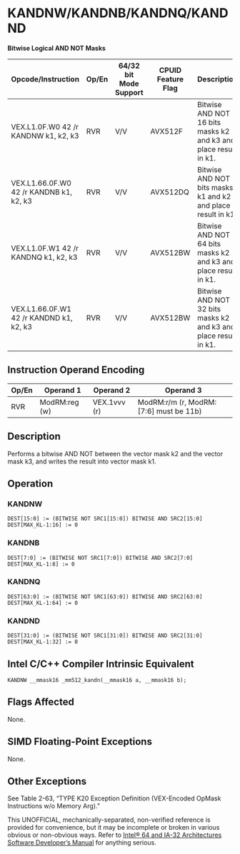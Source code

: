 # KANDNW/KANDNB/KANDNQ/KANDND

**Bitwise Logical AND NOT Masks**

| Opcode/Instruction                      | Op/En | 64/32 bit Mode Support | CPUID Feature Flag | Description                                                     |
| --------------------------------------- | ----- | ---------------------- | ------------------ | --------------------------------------------------------------- |
| VEX.L1.0F.W0 42 /r KANDNW k1, k2, k3    | RVR   | V/V                    | AVX512F            | Bitwise AND NOT 16 bits masks k2 and k3 and place result in k1. |
| VEX.L1.66.0F.W0 42 /r KANDNB k1, k2, k3 | RVR   | V/V                    | AVX512DQ           | Bitwise AND NOT 8 bits masks k1 and k2 and place result in k1.  |
| VEX.L1.0F.W1 42 /r KANDNQ k1, k2, k3    | RVR   | V/V                    | AVX512BW           | Bitwise AND NOT 64 bits masks k2 and k3 and place result in k1. |
| VEX.L1.66.0F.W1 42 /r KANDND k1, k2, k3 | RVR   | V/V                    | AVX512BW           | Bitwise AND NOT 32 bits masks k2 and k3 and place result in k1. |

## Instruction Operand Encoding

| Op/En | Operand 1     | Operand 2    | Operand 3                              |
| ----- | ------------- | ------------ | -------------------------------------- |
| RVR   | ModRM:reg (w) | VEX.1vvv (r) | ModRM:r/m (r, ModRM:[7:6] must be 11b) |

## Description

Performs a bitwise AND NOT between the vector mask k2 and the vector mask k3, and writes the result into vector mask k1.

## Operation

### KANDNW

```
DEST[15:0] := (BITWISE NOT SRC1[15:0]) BITWISE AND SRC2[15:0]
DEST[MAX_KL-1:16] := 0

```

### KANDNB

```
DEST[7:0] := (BITWISE NOT SRC1[7:0]) BITWISE AND SRC2[7:0]
DEST[MAX_KL-1:8] := 0

```

### KANDNQ

```
DEST[63:0] := (BITWISE NOT SRC1[63:0]) BITWISE AND SRC2[63:0]
DEST[MAX_KL-1:64] := 0

```

### KANDND

```
DEST[31:0] := (BITWISE NOT SRC1[31:0]) BITWISE AND SRC2[31:0]
DEST[MAX_KL-1:32] := 0

```

## Intel C/C++ Compiler Intrinsic Equivalent

```
KANDNW __mmask16 _mm512_kandn(__mmask16 a, __mmask16 b);

```

## Flags Affected

None.

## SIMD Floating-Point Exceptions

None.

## Other Exceptions

See Table 2-63, “TYPE K20 Exception Definition (VEX-Encoded OpMask Instructions w/o Memory Arg).”

This UNOFFICIAL, mechanically-separated, non-verified reference is provided for convenience, but it may be
incomplete or broken in various obvious or non-obvious
ways. Refer to [Intel® 64 and IA-32 Architectures Software Developer’s Manual](https://software.intel.com/en-us/download/intel-64-and-ia-32-architectures-sdm-combined-volumes-1-2a-2b-2c-2d-3a-3b-3c-3d-and-4) for anything serious.
